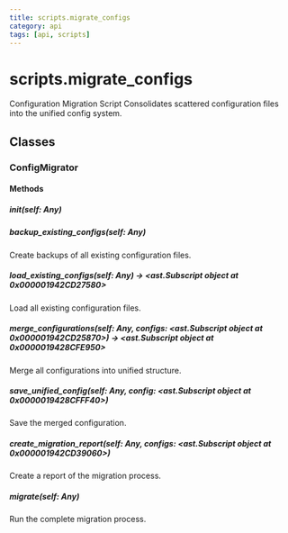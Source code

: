 ```yaml
---
title: scripts.migrate_configs
category: api
tags: [api, scripts]
---
```


# scripts.migrate_configs

Configuration Migration Script
Consolidates scattered configuration files into the unified config system.

## Classes

### ConfigMigrator



#### Methods

##### __init__(self: Any)



##### backup_existing_configs(self: Any)

Create backups of all existing configuration files.

##### load_existing_configs(self: Any) -> <ast.Subscript object at 0x000001942CD27580>

Load all existing configuration files.

##### merge_configurations(self: Any, configs: <ast.Subscript object at 0x000001942CD25870>) -> <ast.Subscript object at 0x0000019428CFE950>

Merge all configurations into unified structure.

##### save_unified_config(self: Any, config: <ast.Subscript object at 0x0000019428CFFF40>)

Save the merged configuration.

##### create_migration_report(self: Any, configs: <ast.Subscript object at 0x000001942CD39060>)

Create a report of the migration process.

##### migrate(self: Any)

Run the complete migration process.

